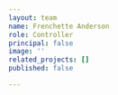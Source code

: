 ```yaml
---
layout: team
name: Frenchette Anderson
role: Controller
principal: false
image: ''
related_projects: []
published: false

---
```

